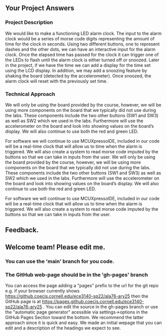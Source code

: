 ## Your Project Answers

### Project Description

We would like to make a functioning LED alarm clock. The input to the alarm clock would be a series of morse code digits representing the amount of time for the clock in seconds. Using two different buttons, one to represent dashes and the other dots, we can have an interactive input for the alarm clock. Once the elapsed time has passed for the clock it can trigger one of the LEDs to flash until the alarm clock is either turned off or snoozed. Later in the project, if we have the time we can add a display for the time set using the LCD display. In addition, we may add a snoozing feature by shaking the board (detected by the accelerometer). Once snoozed, the alarm clock will reset with the previously set time.
### Technical Approach

We will only be using the board provided by the course, however, we will be using more components on the board that we typically did not use during the labs. These components include the two other buttons (SW1 and SW3) as well as SW2 which we used in the labs. Furthermore will use the accelerometer on the board and look into showing values on the board’s display. We will also continue to use both the red and green LED. 

For software we will continue to use MCUXpressoIDE, included in our code will be a real-time clock that will allow us to time when the alarm is triggered. We will also create a system to read morse code imputed by the buttons so that we can take in inputs from the user.
We will only be using the board provided by the course, however, we will be using more components on the board that we typically did not use during the labs. These components include the two other buttons (SW1 and SW3) as well as SW2 which we used in the labs. Furthermore will use the accelerometer on the board and look into showing values on the board’s display. We will also continue to use both the red and green LED. 

For software we will continue to use MCUXpressoIDE, included in our code will be a real-time clock that will allow us to time when the alarm is triggered. We will also create a system to read morse code imputed by the buttons so that we can take in inputs from the user.

## Feedback.

## Welcome team! Please edit me.
### You can use the 'main' branch for you code.
### The GitHub web-page should be in the 'gh-pages' branch
You can access the page adding a "pages" prefix to the url for the git repo e.g. if your browser currently shows https://github.coecis.cornell.edu/ece3140-sp22/ala76-ary25 then the GitHub page is at https://pages.github.coecis.cornell.edu/ece3140-sp22/ala76-ary25 . You can edit the source in the gh-pages branch or use the "automatic page generator" acessible via settings->options in the GitHub Pages Section toward the bottom. We recommend the latter approach since it is quick and easy. We made an initial wepage that you can edit and a description of the headings we expect to see.